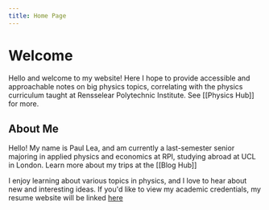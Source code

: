 ```yaml
---
title: Home Page
---
```

# Welcome 

Hello and welcome to my website! Here I hope to provide accessible and approachable notes on big physics topics, correlating with the physics curriculum taught at Rensselear Polytechnic Institute. See [[Physics Hub]] for more. 
## About Me

Hello! My name is Paul Lea, and am currently a last-semester senior majoring in applied physics and economics at RPI, studying abroad at UCL in London. Learn more about my trips at the [[Blog Hub]]

I enjoy learning about various topics in physics, and I love to hear about new and interesting ideas. If you'd like to view my academic credentials, my resume website will be linked [here](https://www.paulsphysicsnotes.org/paulLeaResume.pdf)
